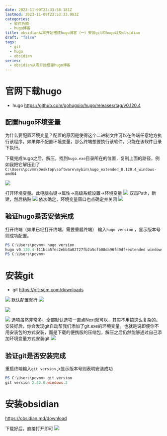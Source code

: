 ```yaml
---
date: 2023-11-09T23:33:58.181Z
lastmod: 2023-11-09T23:53:33.983Z
categories:
  - 软件折腾
  - hugo博客
title: obsidian从零开始搭建hugo博客（一）安装git和hugo以及obsidian
draft: "false"
tags:
  - git
  - hugo
  - obsidian
series:
  - obsidian从零开始搭建hugo博客
---
```



# 官网下载hugo
- hugo https://github.com/gohugoio/hugo/releases/tag/v0.120.4


## 配置hugo环境变量
为什么要配置环境变量？配置的原因是使得这个二进制文件可以在终端任意地方执行该程序。如果你不配置环境变量，那么终端想要执行该软件，只能在该软件目录下执行。

下载完成hugo之后，解压，找到`hugo.exe`目录所在的位置，复制上面的路径，例如我把它解压到了
`C:\Users\pcvmm\Desktop\software\mybin\hugo_extended_0.120.4_windows-amd64`

![](Pasted%20image%2020231110113241.png)

打开环境变量。此电脑右键->属性->高级系统设置->环境变量
![](Pasted%20image%2020231110112934.png)
双击Path，新建，然后粘贴
![](Pasted%20image%2020231110113453.png)
依次确定，环境变量窗口也点确定并关闭
![](Pasted%20image%2020231110113735.png)
## 验证hugo是否安装完成
打开终端（如果已经打开终端，需要重启终端）
输入`hugo version` ，显示版本号则成功配置。
```powershell
PS C:\Users\pcvmm> hugo version
hugo v0.120.4-f11bca5fec2ebb3a02727fb2a5cfb08da96fd9df+extended windows/amd64 BuildDate=2023-11-08T11:18:07Z VendorInfo=gohugoio
PS C:\Users\pcvmm>
```

# 安装git
- git https://git-scm.com/downloads

![](Pasted%20image%2020231110114437.png)
默认配置就行
![](Pasted%20image%2020231110114503.png)

![](Pasted%20image%2020231110114551.png)

![](Pasted%20image%2020231110114605.png)
选项虽然非常多，全部默认选项一直点Next就可以，其实不用搞这么复杂的。安装好后，你会发现git自动帮我们添加了git.exe的环境变量。也就是说即便你不用安装包的方式安装，而是下载的便携版的压缩包，解压之后仍然能够通过自己添加环境变量方式安装git
![](Pasted%20image%2020231110114850.png)

## 验证git是否安装完成
重启终端输入`git version` ,x显示版本号则表明安装成功
```powershell
PS C:\Users\pcvmm> git version
git version 2.42.0.windows.2
```

# 安装obsidian
https://obsidian.md/download

下载好后，直接打开即可
![](Pasted%20image%2020231110115654.png)